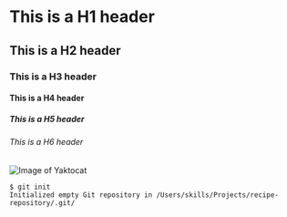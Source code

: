 # This is a H1 header
## This is a H2 header
### This is a H3 header
#### This is a H4 header
##### This is a H5 header
###### This is a H6 header
![Image of Yaktocat](https://octodex.github.com/images/yaktocat.png)
```
$ git init
Initialized empty Git repository in /Users/skills/Projects/recipe-repository/.git/
```
